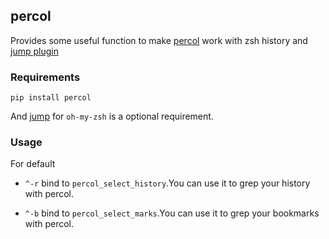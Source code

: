## percol

Provides some useful function to make [percol](https://github.com/mooz/percol) work with zsh history and [jump plugin](https://github.com/ohmyzsh/ohmyzsh/blob/master/plugins/jump/jump.plugin.zsh)

### Requirements

```shell
pip install percol
```

And [jump](https://github.com/ohmyzsh/ohmyzsh/blob/master/plugins/jump/jump.plugin.zsh) for `oh-my-zsh` is a optional requirement.

### Usage

For default

- `^-r` bind to `percol_select_history`.You can use it to grep your history with percol.

- `^-b` bind to `percol_select_marks`.You can use it to grep your bookmarks with percol.

